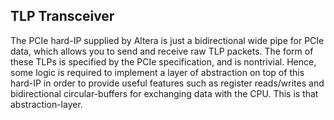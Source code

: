 ## TLP Transceiver
The PCIe hard-IP supplied by Altera is just a bidirectional wide pipe for PCIe data, which allows you to send and receive raw TLP packets. The form of these TLPs is specified by the PCIe specification, and is nontrivial. Hence, some logic is required to implement a layer of abstraction on top of this hard-IP in order to provide useful features such as register reads/writes and bidirectional circular-buffers for exchanging data with the CPU. This is that abstraction-layer.
